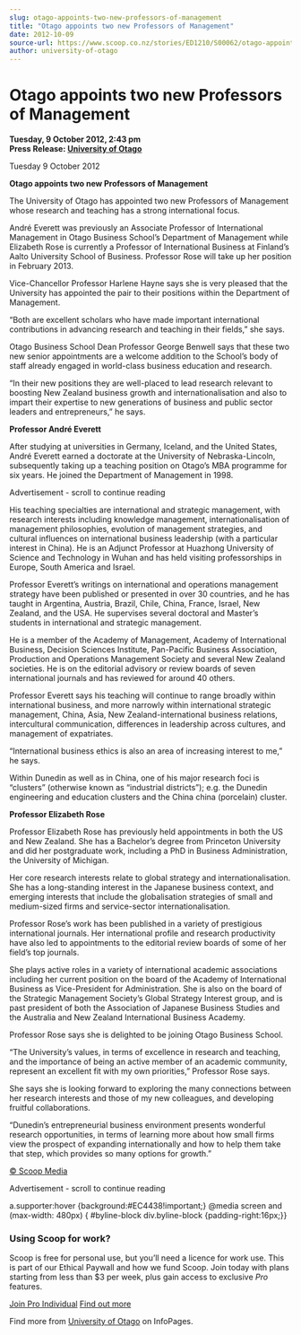 ```yaml
---
slug: otago-appoints-two-new-professors-of-management
title: "Otago appoints two new Professors of Management"
date: 2012-10-09
source-url: https://www.scoop.co.nz/stories/ED1210/S00062/otago-appoints-two-new-professors-of-management.htm
author: university-of-otago
---
```

Otago appoints two new Professors of Management
===============================================

**Tuesday, 9 October 2012, 2:43 pm**  
**Press Release: [University of Otago](https://info.scoop.co.nz/University_of_Otago)**

Tuesday 9 October 2012

**Otago appoints two new Professors of Management**

The University of Otago has appointed two new Professors of Management whose research and teaching has a strong international focus.

André Everett was previously an Associate Professor of International Management in Otago Business School’s Department of Management while Elizabeth Rose is currently a Professor of International Business at Finland’s Aalto University School of Business. Professor Rose will take up her position in February 2013.

Vice-Chancellor Professor Harlene Hayne says she is very pleased that the University has appointed the pair to their positions within the Department of Management.

“Both are excellent scholars who have made important international contributions in advancing research and teaching in their fields,” she says.

Otago Business School Dean Professor George Benwell says that these two new senior appointments are a welcome addition to the School’s body of staff already engaged in world-class business education and research.

“In their new positions they are well-placed to lead research relevant to boosting New Zealand business growth and internationalisation and also to impart their expertise to new generations of business and public sector leaders and entrepreneurs,” he says.

**Professor André Everett**

After studying at universities in Germany, Iceland, and the United States, André Everett earned a doctorate at the University of Nebraska-Lincoln, subsequently taking up a teaching position on Otago’s MBA programme for six years. He joined the Department of Management in 1998.

Advertisement - scroll to continue reading





His teaching specialties are international and strategic management, with research interests including knowledge management, internationalisation of management philosophies, evolution of management strategies, and cultural influences on international business leadership (with a particular interest in China). He is an Adjunct Professor at Huazhong University of Science and Technology in Wuhan and has held visiting professorships in Europe, South America and Israel.

Professor Everett’s writings on international and operations management strategy have been published or presented in over 30 countries, and he has taught in Argentina, Austria, Brazil, Chile, China, France, Israel, New Zealand, and the USA. He supervises several doctoral and Master’s students in international and strategic management.

He is a member of the Academy of Management, Academy of International Business, Decision Sciences Institute, Pan-Pacific Business Association, Production and Operations Management Society and several New Zealand societies. He is on the editorial advisory or review boards of seven international journals and has reviewed for around 40 others.

Professor Everett says his teaching will continue to range broadly within international business, and more narrowly within international strategic management, China, Asia, New Zealand-international business relations, intercultural communication, differences in leadership across cultures, and management of expatriates.

“International business ethics is also an area of increasing interest to me,” he says.

Within Dunedin as well as in China, one of his major research foci is “clusters” (otherwise known as “industrial districts”); e.g. the Dunedin engineering and education clusters and the China china (porcelain) cluster.

**Professor Elizabeth Rose**

Professor Elizabeth Rose has previously held appointments in both the US and New Zealand. She has a Bachelor’s degree from Princeton University and did her postgraduate work, including a PhD in Business Administration, the University of Michigan.

Her core research interests relate to global strategy and internationalisation. She has a long-standing interest in the Japanese business context, and emerging interests that include the globalisation strategies of small and medium-sized firms and service-sector internationalisation.

Professor Rose’s work has been published in a variety of prestigious international journals. Her international profile and research productivity have also led to appointments to the editorial review boards of some of her field’s top journals.

She plays active roles in a variety of international academic associations including her current position on the board of the Academy of International Business as Vice-President for Administration. She is also on the board of the Strategic Management Society’s Global Strategy Interest group, and is past president of both the Association of Japanese Business Studies and the Australia and New Zealand International Business Academy.

Professor Rose says she is delighted to be joining Otago Business School.

“The University’s values, in terms of excellence in research and teaching, and the importance of being an active member of an academic community, represent an excellent fit with my own priorities,” Professor Rose says.

She says she is looking forward to exploring the many connections between her research interests and those of my new colleagues, and developing fruitful collaborations.

“Dunedin’s entrepreneurial business environment presents wonderful research opportunities, in terms of learning more about how small firms view the prospect of expanding internationally and how to help them take that step, which provides so many options for growth.”  

[© Scoop Media](http://www.scoop.co.nz/about/terms.html)  

Advertisement - scroll to continue reading



a.supporter:hover {background:#EC4438!important;} @media screen and (max-width: 480px) { #byline-block div.byline-block {padding-right:16px;}}

### Using Scoop for work?

Scoop is free for personal use, but you’ll need a licence for work use. This is part of our Ethical Paywall and how we fund Scoop. Join today with plans starting from less than $3 per week, plus gain access to exclusive _Pro_ features.  
  
[Join Pro Individual](https://pro.scoop.co.nz/Individual/?from=ProIn24) [Find out more](https://pro.scoop.co.nz/using-scoop-for-work/?from=ProIn24)

Find more from [University of Otago](https://info.scoop.co.nz/University_of_Otago) on InfoPages.